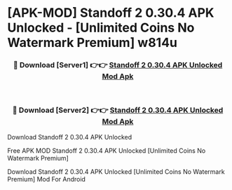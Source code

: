 # [APK-MOD] Standoff 2 0.30.4 APK Unlocked - [Unlimited Coins No Watermark Premium] w814u



<div align="center">
<h3>🔴 Download [Server1] 👉👉 <a href="https://momento.my/?title=Standoff_2_0.30.4_APK_Unlocked">Standoff 2 0.30.4 APK Unlocked Mod Apk</a></h3><br>

<h3>🔴 Download [Server2] 👉👉 <a href="https://momento.my/?title=Standoff_2_0.30.4_APK_Unlocked">Standoff 2 0.30.4 APK Unlocked Mod Apk</a></h3>
</div>



Download Standoff 2 0.30.4 APK Unlocked 

Free APK MOD Standoff 2 0.30.4 APK Unlocked [Unlimited Coins No Watermark Premium]

Download Standoff 2 0.30.4 APK Unlocked [Unlimited Coins No Watermark Premium] Mod For Android
